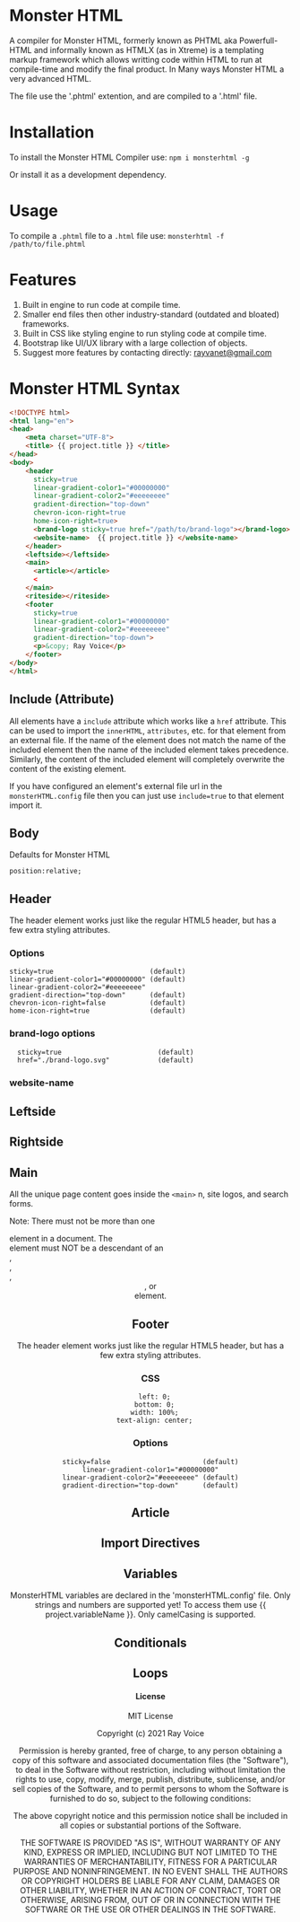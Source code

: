 # Monster HTML
A compiler for Monster HTML, formerly known as PHTML aka Powerfull-HTML and informally known as HTMLX (as in Xtreme) is a templating markup framework which allows writting code within HTML to run at compile-time and modify the final product. In Many ways Monster HTML a very advanced HTML.

The file use the '.phtml' extention, and are compiled to a '.html' file.

# Installation
To install the Monster HTML Compiler use:
`npm i monsterhtml -g`

Or install it as a development dependency.

# Usage
To compile a `.phtml` file to a `.html` file use:
`monsterhtml -f /path/to/file.phtml`

# Features
1. Built in engine to run code at compile time.
2. Smaller end files then other industry-standard (outdated and bloated) frameworks.
3. Built in CSS like styling engine to run styling code at compile time.
4. Bootstrap like UI/UX library with a large collection of objects.
5. Suggest more features by contacting directly: rayvanet@gmail.com

# Monster HTML Syntax

```html
<!DOCTYPE html>
<html lang="en">
<head>
	<meta charset="UTF-8">
	<title> {{ project.title }} </title>
</head>
<body>
	<header
	  sticky=true
	  linear-gradient-color1="#00000000"
	  linear-gradient-color2="#eeeeeeee"
	  gradient-direction="top-down"
	  chevron-icon-right=true
	  home-icon-right=true>
	  <brand-logo sticky=true href="/path/to/brand-logo"></brand-logo>
	  <website-name>  {{ project.title }} </website-name>
	</header>
	<leftside></leftside>
	<main>
	  <article></article>
	  <
	</main>
	<riteside></riteside>
	<footer
	  sticky=true
	  linear-gradient-color1="#00000000"
	  linear-gradient-color2="#eeeeeeee"
	  gradient-direction="top-down">
	  <p>&copy; Ray Voice</p>
	</footer>
</body>
</html>
```

## Include (Attribute)
  All elements have a `include` attribute which works like a `href` attribute. This can be used to import the `innerHTML`, `attributes`, etc. for that element from an external file. If the name of the element does not match the name of the included element then the name of the included element takes precedence. Similarly, the content of the included element will completely overwrite the content of the existing element.

  If you have configured an element's external file url in the `monsterHTML.config` file then you can just use `include=true` to that element import it.

## Body
  Defaults for Monster HTML
```
position:relative;
```

## Header
  The header element works just like the regular HTML5 header, but has a few extra styling attributes.
### Options
  ```
  sticky=true                        (default)
  linear-gradient-color1="#00000000" (default)
  linear-gradient-color2="#eeeeeeee"
  gradient-direction="top-down"      (default)
  chevron-icon-right=false           (default)
  home-icon-right=true               (default)
  ```

### brand-logo options
```
  sticky=true                        (default)
  href="./brand-logo.svg"            (default)
```

### website-name

## Leftside

## Rightside

## Main
All the unique page content goes inside the `<main>` n, site logos, and search forms.

Note: There must not be more than one <main> element in a document. The <main> element must NOT be a descendant of an <article>, <aside>, <footer>, <header>, or <nav> element.


## Footer
  The header element works just like the regular HTML5 header, but has a few extra styling attributes.

### CSS
```
  left: 0;
  bottom: 0;
  width: 100%;
  text-align: center;
```

### Options
  ```
  sticky=false                       (default)
  linear-gradient-color1="#00000000"
  linear-gradient-color2="#eeeeeeee" (default)
  gradient-direction="top-down"      (default)
  ```

## Article

## Import Directives

## Variables
MonsterHTML variables are declared in the 'monsterHTML.config' file. Only strings and numbers are supported yet! To access them use {{ project.variableName }}. Only camelCasing is supported.

## Conditionals

## Loops




# License
MIT License

Copyright (c) 2021 Ray Voice

Permission is hereby granted, free of charge, to any person obtaining a copy
of this software and associated documentation files (the "Software"), to deal
in the Software without restriction, including without limitation the rights
to use, copy, modify, merge, publish, distribute, sublicense, and/or sell
copies of the Software, and to permit persons to whom the Software is
furnished to do so, subject to the following conditions:

The above copyright notice and this permission notice shall be included in all
copies or substantial portions of the Software.

THE SOFTWARE IS PROVIDED "AS IS", WITHOUT WARRANTY OF ANY KIND, EXPRESS OR
IMPLIED, INCLUDING BUT NOT LIMITED TO THE WARRANTIES OF MERCHANTABILITY,
FITNESS FOR A PARTICULAR PURPOSE AND NONINFRINGEMENT. IN NO EVENT SHALL THE
AUTHORS OR COPYRIGHT HOLDERS BE LIABLE FOR ANY CLAIM, DAMAGES OR OTHER
LIABILITY, WHETHER IN AN ACTION OF CONTRACT, TORT OR OTHERWISE, ARISING FROM,
OUT OF OR IN CONNECTION WITH THE SOFTWARE OR THE USE OR OTHER DEALINGS IN THE
SOFTWARE.
